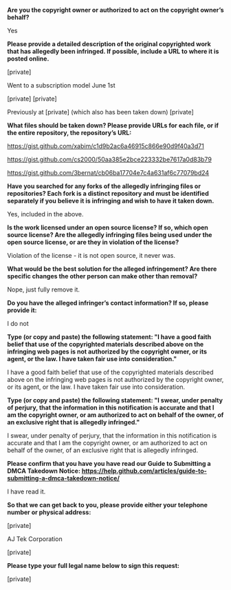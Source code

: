 **Are you the copyright owner or authorized to act on the copyright owner’s behalf?**

Yes

**Please provide a detailed description of the original copyrighted work that has allegedly been infringed. If possible, include a URL to where it is posted online.**

[private]

Went to a subscription model June 1st

[private] [private]

Previously at [private] (which also has been taken down) [private]  



**What files should be taken down? Please provide URLs for each file, or if the entire repository, the repository’s URL:**



https://gist.github.com/xabim/c1d9b2ac6a46915c866e90d9f40a3d71

https://gist.github.com/cs2000/50aa385e2bce223332be7617a0d83b79

https://gist.github.com/3bernat/cb06ba17704e7c4a631af6c77079bd24



**Have you searched for any forks of the allegedly infringing files or repositories? Each fork is a distinct repository and must be identified separately if you believe it is infringing and wish to have it taken down.**



Yes, included in the above.



**Is the work licensed under an open source license? If so, which open source license? Are the allegedly infringing files being used under the open source license, or are they in violation of the license?**



Violation of the license - it is not open source, it never was.



**What would be the best solution for the alleged infringement? Are there specific changes the other person can make other than removal?**



Nope, just fully remove it.



**Do you have the alleged infringer’s contact information? If so, please provide it:**



I do not



**Type (or copy and paste) the following statement: "I have a good faith belief that use of the copyrighted materials described above on the infringing web pages is not authorized by the copyright owner, or its agent, or the law. I have taken fair use into consideration."**



I have a good faith belief that use of the copyrighted materials described above on the infringing web pages is not authorized by the copyright owner, or its agent, or the law. I have taken fair use into consideration.



**Type (or copy and paste) the following statement: "I swear, under penalty of perjury, that the information in this notification is accurate and that I am the copyright owner, or am authorized to act on behalf of the owner, of an exclusive right that is allegedly infringed."**



I swear, under penalty of perjury, that the information in this notification is accurate and that I am the copyright owner, or am authorized to act on behalf of the owner, of an exclusive right that is allegedly infringed.



**Please confirm that you have you have read our Guide to Submitting a DMCA Takedown Notice: https://help.github.com/articles/guide-to-submitting-a-dmca-takedown-notice/**



I have read it.



**So that we can get back to you, please provide either your telephone number or physical address:**



[private]  

AJ Tek Corporation

[private]  



**Please type your full legal name below to sign this request:**



[private]  
